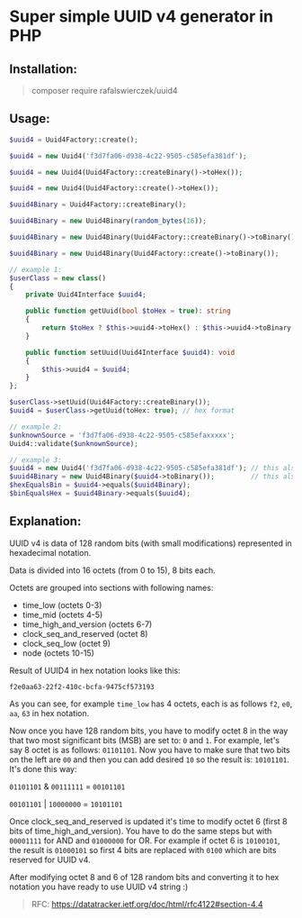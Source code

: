 # Super simple UUID v4 generator in PHP

## Installation:

> composer require rafalswierczek/uuid4

## Usage:

```php
$uuid4 = Uuid4Factory::create();

$uuid4 = new Uuid4('f3d7fa06-d938-4c22-9505-c585efa381df');

$uuid4 = new Uuid4(Uuid4Factory::createBinary()->toHex());

$uuid4 = new Uuid4(Uuid4Factory::create()->toHex());

$uuid4Binary = Uuid4Factory::createBinary();

$uuid4Binary = new Uuid4Binary(random_bytes(16));

$uuid4Binary = new Uuid4Binary(Uuid4Factory::createBinary()->toBinary());

$uuid4Binary = new Uuid4Binary(Uuid4Factory::create()->toBinary());

// example 1:
$userClass = new class()
{
    private Uuid4Interface $uuid4;

    public function getUuid(bool $toHex = true): string
    {
        return $toHex ? $this->uuid4->toHex() : $this->uuid4->toBinary();
    }

    public function setUuid(Uuid4Interface $uuid4): void
    {
        $this->uuid4 = $uuid4;
    }
};

$userClass->setUuid(Uuid4Factory::createBinary());
$uuid4 = $userClass->getUuid(toHex: true); // hex format

// example 2:
$unknownSource = 'f3d7fa06-d938-4c22-9505-c585efaxxxxx';
Uuid4::validate($unknownSource);

// example 3:
$uuid4 = new Uuid4('f3d7fa06-d938-4c22-9505-c585efa381df'); // this also calls validate method because it is VO
$uuid4Binary = new Uuid4Binary($uuid4->toBinary());         // this also calls validate method because it is VO
$hexEqualsBin = $uuid4->equals($uuid4Binary);
$binEqualsHex = $uuid4Binary->equals($uuid4);
```

## Explanation:

UUID v4 is data of 128 random bits (with small modifications) represented in hexadecimal notation.

Data is divided into 16 octets (from 0 to 15), 8 bits each.

Octets are grouped into sections with following names:

* time_low (octets 0-3)
* time_mid (octets 4-5)
* time_high_and_version (octets 6-7)
* clock_seq_and_reserved (octet 8)
* clock_seq_low (octet 9)
* node (octets 10-15)

Result of UUID4 in hex notation looks like this:

`f2e0aa63-22f2-410c-bcfa-9475cf573193`

As you can see, for example `time_low` has 4 octets, each is as follows `f2`, `e0`, `aa`, `63` in hex notation.

Now once you have 128 random bits, you have to modify octet 8 in the way that two most significant bits (MSB) are set to: `0` and `1`. For example, let's say 8 octet is as follows: `01101101`. Now you have to make sure that two bits on the left are `00` and then you can add desired `10` so the result is: `10101101`. It's done this way:

`01101101` & `00111111` = `00101101`

`00101101` | `10000000` = `10101101`

Once clock_seq_and_reserved is updated it's time to modify octet 6 (first 8 bits of time_high_and_version). You have to do the same steps but with `00001111` for AND and `01000000` for OR. For example if octet 6 is `10100101`, the result is `01000101` so first 4 bits are replaced with `0100` which are bits reserved for UUID v4.

After modifying octet 8 and 6 of 128 random bits and converting it to hex notation you have ready to use UUID v4 string :)

> RFC: https://datatracker.ietf.org/doc/html/rfc4122#section-4.4
